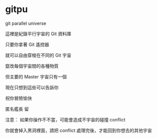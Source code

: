 # gitpu
git parallel universe

這裡是紀錄平行宇宙的 Git 資料庫

只要你拿著 Git 遙控器

就可以自由穿梭在不同的 Git 宇宙

竄改每個宇宙間的各種物質

但主要的 Master 宇宙只有一個

現在只想到這些可以告訴你

祝你冒險愉快


匿名艦長 留


注意： 如果你操作不不當，可能會造成不宇宙的碰撞 conflict

你就會掉入黑洞裡面，請把 conflict 處理完後，才能回到你想去的其他宇宙